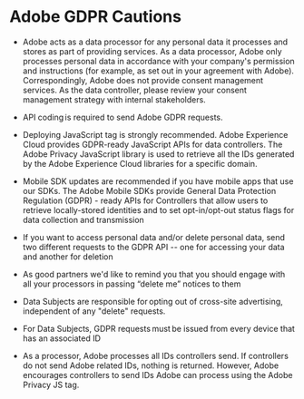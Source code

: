 # Adobe GDPR Cautions

* Adobe acts as a data processor for any personal data it processes and stores as part of providing services. As a data processor, Adobe only processes personal data in accordance with your company's permission and instructions (for example, as set out in your agreement with Adobe). Correspondingly, Adobe does not provide consent management services. As the data controller, please review your consent management strategy with internal stakeholders.

* API coding is required to send Adobe GDPR requests.

* Deploying JavaScript tag is strongly recommended. Adobe Experience Cloud provides GDPR-ready JavaScript APIs for data controllers. The Adobe Privacy JavaScript library is used to retrieve all the IDs generated by the Adobe Experience Cloud libraries for a specific domain.

* Mobile SDK updates are recommended if you have mobile apps that use our SDKs. The Adobe Mobile SDKs provide General Data Protection Regulation (GDPR) - ready APIs for Controllers that allow users to retrieve locally-stored identities and to set opt-in/opt-out status flags for data collection and transmission

* If you want to access personal data and/or delete personal data, send two different requests to the GDPR API -- one for accessing your data and another for deletion

* As good partners we'd like to remind you that you should engage with all your processors in passing “delete me” notices to them 

* Data Subjects are responsible for opting out of cross-site advertising, independent of any "delete" requests.

* For Data Subjects, GDPR requests must be issued from every device that has an associated ID

* As a processor, Adobe processes all IDs controllers send. If controllers do not send Adobe related IDs, nothing is returned. However, Adobe encourages controllers to send IDs Adobe can process using the Adobe Privacy JS tag.
